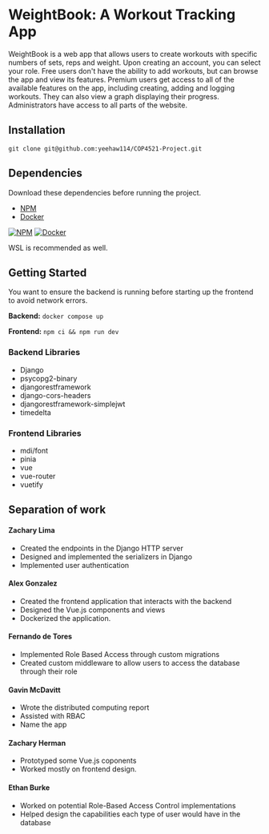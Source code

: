 # WeightBook: A Workout Tracking App
WeightBook is a web app that allows users to create workouts with specific numbers of sets, reps and weight.
Upon creating an account, you can select your role. Free users don't have the ability to add workouts, but can browse the app and view its features. Premium users get access to all of the available features on the app, including creating, adding and logging workouts. They can also view a graph displaying their progress. Administrators have access to all parts of the website.


## Installation
`git clone git@github.com:yeehaw114/COP4521-Project.git`

## Dependencies
Download these dependencies before running the project.
- [NPM](https://docs.npmjs.com/downloading-and-installing-node-js-and-npm)
- [Docker](https://docs.docker.com/engine/install/)

[![NPM](https://skillicons.dev/icons?i=npm)](https://docs.npmjs.com/downloading-and-installing-node-js-and-npm)
[![Docker](https://skillicons.dev/icons?i=docker)](https://docs.docker.com/engine/install/)

WSL is recommended as well.

## Getting Started
You want to ensure the backend is running before starting up the frontend to avoid network errors.

__Backend:__ `docker compose up`

__Frontend:__ `npm ci && npm run dev`

### Backend Libraries

- Django
- psycopg2-binary
- djangorestframework
- django-cors-headers
- djangorestframework-simplejwt
- timedelta 



### Frontend Libraries

- mdi/font
- pinia
- vue
- vue-router
- vuetify

## Separation of work

#### Zachary Lima
- Created the endpoints in the Django HTTP server
- Designed and implemented the serializers in Django
- Implemented user authentication

#### Alex Gonzalez
- Created the frontend application that interacts with the backend
- Designed the Vue.js components and views
- Dockerized the application.

#### Fernando de Tores
- Implemented Role Based Access through custom migrations
- Created custom middleware to allow users to access the database through their role

#### Gavin McDavitt
- Wrote the distributed computing report
- Assisted with RBAC
- Name the app

#### Zachary Herman
- Prototyped some Vue.js coponents
- Worked mostly on frontend design.

#### Ethan Burke
- Worked on potential Role-Based Access Control implementations
- Helped design the capabilities each type of user would have in the database

